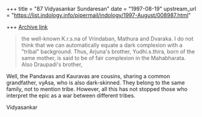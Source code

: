 +++
title = "87 Vidyasankar Sundaresan"
date = "1997-08-19"
upstream_url = "https://list.indology.info/pipermail/indology/1997-August/008987.html"

+++
[Archive link](https://list.indology.info/pipermail/indology/1997-August/008987.html)



> the well-known K.r.s.na of Vrindaban, Mathura and Dvaraka. I do not think
> that we can automatically equate a dark complexion with a "tribal"
> background. Thus, Arjuna's brother, Yudhi.s.thira, born of the same mother,
> is said to be of fair complexion in the Mahabharata. Also Draupadi's brother,

Well, the Pandavas and Kauravas are cousins, sharing a common grandfather,
vyAsa, who is also dark-skinned. They belong to the same family, not to
mention tribe. However, all this has not stopped those who interpret the
epic as a war between different tribes. 

Vidyasankar






